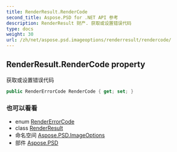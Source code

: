 ```yaml
---
title: RenderResult.RenderCode
second_title: Aspose.PSD for .NET API 参考
description: RenderResult 财产. 获取或设置错误代码
type: docs
weight: 30
url: /zh/net/aspose.psd.imageoptions/renderresult/rendercode/
---
```

## RenderResult.RenderCode property

获取或设置错误代码

```csharp
public RenderErrorCode RenderCode { get; set; }
```

### 也可以看看

* enum [RenderErrorCode](../../rendererrorcode/)
* class [RenderResult](../)
* 命名空间 [Aspose.PSD.ImageOptions](../../renderresult/)
* 部件 [Aspose.PSD](../../../)


